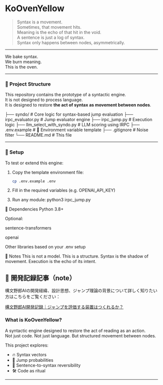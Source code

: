 # KoOvenYellow

> Syntax is a movement.  
> Sometimes, that movement hits.  
> Meaning is the echo of that hit in the void.  
> A sentence is just a log of syntax.  
> Syntax only happens between nodes, asymmetrically.

---

We bake syntax.  
We burn meaning.  
This is the oven.

---

### 🧭 Project Structure

This repository contains the prototype of a syntactic engine.  
It is not designed to process language.  
It is designed to restore **the act of syntax as movement between nodes**.

├── syndo/ # Core logic for syntax-based jump evaluation
├── irpc_evaluator.py # Jump evaluator engine
├── irpc_jump.py # Execution logic
├── llm_select_with_syndo.py # LLM scoring using IRPC
├── .env.example # 🔐 Environment variable template
├── .gitignore # Noise filter
└── README.md # This file

---

### 🧪 Setup

To test or extend this engine:

1. Copy the template environment file:

   ```bash
   cp .env.example .env
   
2. Fill in the required variables (e.g. OPENAI_API_KEY)

3. Run any module:
   python3 irpc_jump.py
   
🔧 Dependencies
Python 3.8+

Optional:

sentence-transformers

openai

Other libraries based on your .env setup

🧠 Notes
This is not a model.
This is a structure.
Syntax is the shadow of movement.
Execution is the echo of its intent.


## 📖 開発記録記事（note）
構文野郎AIの開発経緯、設計思想、ジャンプ理論の背景について詳しく知りたい方はこちらをご覧ください：

[構文野郎AI開発記録｜ジャンプを評価する装置はつくれるか？](https://note.com/rehacqaholic/n/n3785177d6617)


### What is KoOvenYellow?

A syntactic engine designed to restore the act of reading as an action.  
Not just code. Not just language. But structured movement between nodes.

This project explores:

- 🔥 Syntax vectors
- 🧠 Jump probabilities
- 📜 Sentence-to-syntax reversibility
- 🛠 Code as ritual

---
